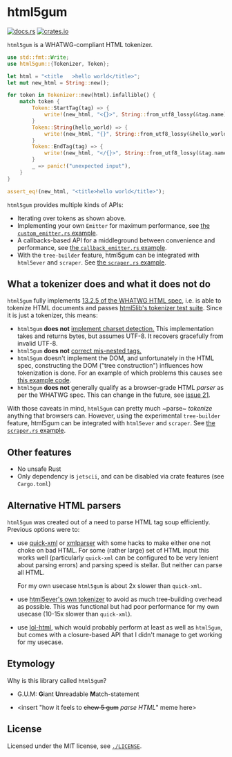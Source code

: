 # html5gum

[![docs.rs](https://img.shields.io/docsrs/html5gum)](https://docs.rs/html5gum)
[![crates.io](https://img.shields.io/crates/l/html5gum.svg)](https://crates.io/crates/html5gum)

`html5gum` is a WHATWG-compliant HTML tokenizer.

```rust
use std::fmt::Write;
use html5gum::{Tokenizer, Token};

let html = "<title   >hello world</title>";
let mut new_html = String::new();

for token in Tokenizer::new(html).infallible() {
    match token {
        Token::StartTag(tag) => {
            write!(new_html, "<{}>", String::from_utf8_lossy(&tag.name)).unwrap();
        }
        Token::String(hello_world) => {
            write!(new_html, "{}", String::from_utf8_lossy(&hello_world)).unwrap();
        }
        Token::EndTag(tag) => {
            write!(new_html, "</{}>", String::from_utf8_lossy(&tag.name)).unwrap();
        }
        _ => panic!("unexpected input"),
    }
}

assert_eq!(new_html, "<title>hello world</title>");
```

`html5gum` provides multiple kinds of APIs:

* Iterating over tokens as shown above.
* Implementing your own `Emitter` for maximum performance, see [the `custom_emitter.rs` example][examples/custom_emitter.rs].
* A callbacks-based API for a middleground between convenience and performance, see [the `callback_emitter.rs` example][examples/callback_emitter.rs].
* With the `tree-builder` feature, html5gum can be integrated with `html5ever` and `scraper`. See [the `scraper.rs` example][examples/scraper.rs].

## What a tokenizer does and what it does not do

`html5gum` fully implements [13.2.5 of the WHATWG HTML
spec](https://html.spec.whatwg.org/#tokenization), i.e. is able to tokenize HTML documents and passes [html5lib's tokenizer
test suite](https://github.com/html5lib/html5lib-tests/tree/master/tokenizer). Since it is just a tokenizer, this means:

* `html5gum` **does not** [implement charset
  detection.](https://html.spec.whatwg.org/#determining-the-character-encoding)
  This implementation takes and returns bytes, but assumes UTF-8. It recovers
  gracefully from invalid UTF-8.
* `html5gum` **does not** [correct mis-nested
  tags.](https://html.spec.whatwg.org/#an-introduction-to-error-handling-and-strange-cases-in-the-parser)
* `html5gum` doesn't implement the DOM, and unfortunately in the HTML spec,
  constructing the DOM ("tree construction") influences how tokenization is
  done. For an example of which problems this causes see [this example
  code][examples/tokenize_with_state_switches.rs].
* `html5gum` **does not** generally qualify as a browser-grade HTML *parser* as
  per the WHATWG spec. This can change in the future, see [issue
  21](https://github.com/untitaker/html5gum/issues/21).

With those caveats in mind, `html5gum` can pretty much ~parse~ _tokenize_
anything that browsers can. However, using the experimental `tree-builder`
feature, html5gum can be integrated with `html5ever` and `scraper`. See [the
`scraper.rs` example][examples/scraper.rs].

## Other features

* No unsafe Rust
* Only dependency is `jetscii`, and can be disabled via crate features (see `Cargo.toml`)

## Alternative HTML parsers

`html5gum` was created out of a need to parse HTML tag soup efficiently. Previous options were to:

* use [quick-xml](https://github.com/tafia/quick-xml/) or
  [xmlparser](https://github.com/RazrFalcon/xmlparser) with some hacks to make
  either one not choke on bad HTML. For some (rather large) set of HTML input
  this works well (particularly `quick-xml` can be configured to be very
  lenient about parsing errors) and parsing speed is stellar. But neither can
  parse all HTML.

  For my own usecase `html5gum` is about 2x slower than `quick-xml`.

* use [html5ever's own
  tokenizer](https://docs.rs/html5ever/0.25.1/html5ever/tokenizer/index.html)
  to avoid as much tree-building overhead as possible. This was functional but
  had poor performance for my own usecase (10-15x slower than `quick-xml`).

* use [lol-html](https://github.com/cloudflare/lol-html), which would probably
  perform at least as well as `html5gum`, but comes with a closure-based API
  that I didn't manage to get working for my usecase.

## Etymology

Why is this library called `html5gum`?

* G.U.M: **G**iant **U**nreadable **M**atch-statement

* \<insert "how it feels to <s>chew 5 gum</s> _parse HTML_" meme here\>

## License

Licensed under the MIT license, see [`./LICENSE`][LICENSE].


<!-- These link destinations are defined like this so that src/lib.rs can override them. -->
[LICENSE]: ./LICENSE
[examples/tokenize_with_state_switches.rs]: ./examples/tokenize_with_state_switches.rs
[examples/custom_emitter.rs]: ./examples/custom_emitter.rs
[examples/callback_emitter.rs]: ./examples/callback_emitter.rs
[examples/scraper.rs]: ./examples/scraper.rs
